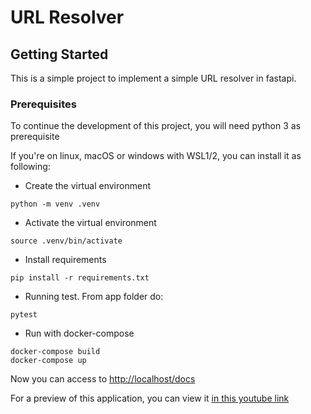 # URL Resolver 

## Getting Started

This is a simple project to implement a simple URL resolver in fastapi.

### Prerequisites

To continue the development of this project, you will need
python 3 as prerequisite

If you're on linux, macOS or windows with WSL1/2, you can install it as following:

- Create the virtual environment

```
python -m venv .venv
```

- Activate the virtual environment

```
source .venv/bin/activate
```

- Install requirements

```
pip install -r requirements.txt
```

- Running test. From app folder do:

```
pytest
```

- Run with docker-compose

```
docker-compose build
docker-compose up
```

Now you can access to [http://localhost/docs](http://localhost/docs)

For a preview of this application, you can view it [in this youtube link](https://youtu.be/jdgxcgDKDZM)